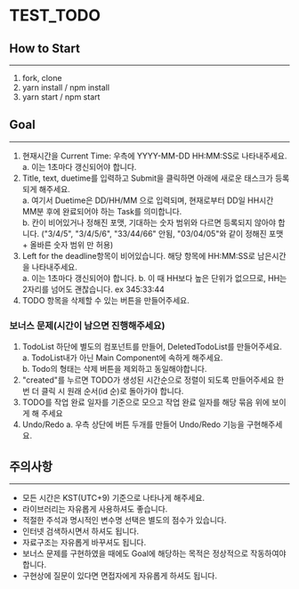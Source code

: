 # TEST_TODO

## How to Start

---

1. fork, clone
2. yarn install / npm install
3. yarn start / npm start

## Goal

---

1. 현재시간을 Current Time: 우측에 YYYY-MM-DD HH:MM:SS로 나타내주세요.  
   a. 이는 1초마다 갱신되어야 합니다.
2. Title, text, duetime를 입력하고 Submit을 클릭하면 아래에 새로운 태스크가 등록되게 해주세요.  
   a. 여기서 Duetime은 DD/HH/MM 으로 입력되며, 현재로부터 DD일 HH시간 MM분 후에 완료되어야 하는 Task를 의미합니다.  
   b. 칸이 비어있거나 정해진 포맷, 기대하는 숫자 범위와 다르면 등록되지 않아야 합니다. ("3/4/5", "3/4/5/6", "33/44/66" 안됨, "03/04/05"와 같이 정해진 포맷 + 올바른 숫자 범위 만 허용)
3. Left for the deadline항목이 비어있습니다. 해당 항목에 HH:MM:SS로 남은시간을 나타내주세요.  
   a. 이는 1초마다 갱신되어야 합니다.
   b. 이 때 HH보다 높은 단위가 없으므로, HH는 2자리를 넘어도 괜찮습니다. ex 345:33:44
4. TODO 항목을 삭제할 수 있는 버튼을 만들어주세요.
   

### 보너스 문제(시간이 남으면 진행해주세요)

1. TodoList 하단에 별도의 컴포넌트를 만들어, DeletedTodoList를 만들어주세요.  
   a. TodoList내가 아닌 Main Component에 속하게 해주세요.  
   b. Todo의 형태는 삭제 버튼을 제외하고 동일해야합니다.
2. "created"를 누르면 TODO가 생성된 시간순으로 정렬이 되도록 만들어주세요 한번 더 클릭 시 원래 순서(id 순)로 돌아가야 합니다.
3. TODO를 작업 완료 일자를 기준으로 모으고 작업 완료 일자를 해당 묶음 위에 보이게 해 주세요  
4. Undo/Redo 
   a. 우측 상단에 버튼 두개를 만들어 Undo/Redo 기능을 구현해주세요.
   

## 주의사항

---

- 모든 시간은 KST(UTC+9) 기준으로 나타나게 해주세요.
- 라이브러리는 자유롭게 사용하셔도 좋습니다.
- 적절한 주석과 명시적인 변수명 선택은 별도의 점수가 있습니다.
- 인터넷 검색하시면서 하셔도 됩니다.
- 자료구조는 자유롭게 바꾸셔도 됩니다.
- 보너스 문제를 구현하였을 때에도 Goal에 해당하는 목적은 정상적으로 작동하여야 합니다.
- 구현상에 질문이 있다면 면접자에게 자유롭게 하셔도 됩니다.
